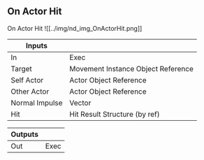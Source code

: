 ## On Actor Hit
On Actor Hit
![[../img/nd_img_OnActorHit.png]]

|Inputs||
|--|--|
| In | Exec |
| Target | Movement Instance Object Reference |
| Self Actor | Actor Object Reference |
| Other Actor | Actor Object Reference |
| Normal Impulse | Vector |
| Hit | Hit Result Structure (by ref) |

|Outputs||
|--|--|
| Out | Exec |
